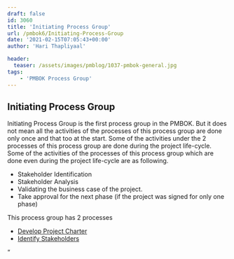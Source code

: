 ```yaml
---
draft: false
id: 3060   
title: 'Initiating Process Group'
url: /pmbok6/Initiating-Process-Group
date: '2021-02-15T07:05:43+00:00'
author: 'Hari Thapliyaal'

header:
  teaser: /assets/images/pmblog/1037-pmbok-general.jpg
tags:
    - 'PMBOK Process Group'
---
```


## Initiating Process Group

Initiating Process Group is the first process group in the PMBOK. But it does not mean all the activities of the processes of this process group are done only once and that too at the start. Some of the activities under the 2 processes of this process group are done during the project life-cycle. Some of the activities of the processes of this process group which are done even during the project life-cycle are as following.

- Stakeholder Identification
- Stakeholder Analysis
- Validating the business case of the project.
- Take approval for the next phase (if the project was signed for only one phase)

This process group has 2 processes

- [Develop Project Charter](/pmbok6/Develop-Project-Charter)
- [Identify Stakeholders](/pmbok6/Identify-Stakeholders)

“